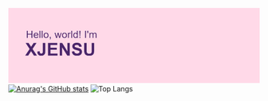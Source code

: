 ![plot](header.png)
[![Anurag's GitHub stats](https://github-readme-stats.vercel.app/api?username=Xjensu&theme=synthwave)](https://github.com/Xjensu/github-readme-stats)
![Top Langs](https://github-readme-stats.vercel.app/api/top-langs/?username=Xjensu&langs_count=3)


